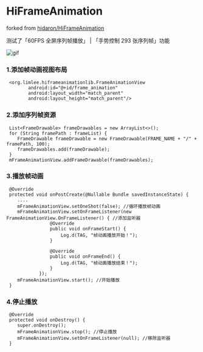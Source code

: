 # HiFrameAnimation

forked from [hidaron/HiFrameAnimation
](https://github.com/hidaron/HiFrameAnimation)

测试了「60FPS 全屏序列帧播放」 | 「手势控制 293 张序列帧」功能

![gif](https://github.com/MartinRGB/HiFrameAnimation/blob/master/preview.gif)

### 1.添加帧动画视图布局

````
 <org.limlee.hiframeanimationlib.FrameAnimationView
        android:id="@+id/frame_animation"
        android:layout_width="match_parent"
        android:layout_height="match_parent"/>

````

### 2.添加序列帧资源

````
 List<FrameDrawable> frameDrawables = new ArrayList<>();
 for (String framePath : frameList) {
 	FrameDrawable frameDrawable = new FrameDrawable(FRAME_NAME + "/" + framePath, 100);
 	frameDrawables.add(frameDrawable);
 }
 mFrameAnimationView.addFrameDrawable(frameDrawables);

````

### 3.播放帧动画

````
 @Override
 protected void onPostCreate(@Nullable Bundle savedInstanceState) {
 	....
 	mFrameAnimationView.setOneShot(false); //循环播放帧动画
 	mFrameAnimationView.setOnFrameListener(new FrameAnimationView.OnFrameListener() { //添加监听器
                @Override
                public void onFrameStart() {
                    Log.d(TAG, "帧动画播放开始！");
                }

                @Override
                public void onFrameEnd() {
                    Log.d(TAG, "帧动画播放结束！");
                }
            });
 	mFrameAnimationView.start(); //开始播放
 }

````

### 4.停止播放

````
 @Override
 protected void onDestroy() {
 	super.onDestroy();
 	mFrameAnimationView.stop(); //停止播放
 	mFrameAnimationView.setOnFrameListener(null); //移除监听器
 }

````


